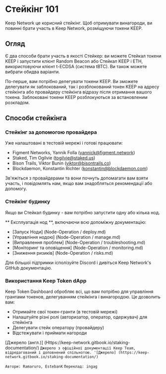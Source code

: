 # Стейкінг 101
Keep Network це корисний стейкінг. Щоб отримувати винагороди, ви повинні брати участь в Keep Network, розміщуючи токени KEEP.
## Огляд
Є два способи брати участь в якості Стейкер: ви можете Стейкал токени KEEP і запустити клієнт Random Beacon або Стейкал KEEP і ETH, використовуючи клієнт t-ECDSA (система tBTC). Ви також можете вибрати обидва варіанти.

По-перше, вам потрібно делегувати токени KEEP. Ви зможете делегувати як заблокований, так і розблокований токен KEEP на адресу стейкінга або провайдеру стейкінга відразу після отримання вашого токена. Заблоковані токени KEEP розблокуються за встановленим розкладом.
## Способи стейкінга
### Стейкінг за допомогою провайдера
Уже налаштовані в тестовій мережі і готові працювати:
- Figment Networks, Yannik Folla (yannick@figment.network)
- Staked, Tim Ogilvie (togilvie@staked.us)
- Bison Trails, Viktor Bunin (viktor@bisontrails.co)
- Blockdaemon, Konstantin Richter (konstantin@blockdaemon.com)


Зв'яжіться з провайдерами та вони почнуть допомагати вам взяти участь, і повідомлять нам, якщо вам знадобляться рекомендації або допомогу.


### Стейкінг будинку
Якщо ви Стейкал будинку - вам потрібно запустити одну або кілька нод.

** Експлуатація нод **, включаючи всю допоміжну документацію:

- [Запуск Ноди] (Node-Operation / deploy.md)
- [Управління нодою] (Node-Operation / manage.md)
- [Виправлення проблем] (Node-Operation / troubleshooting.md)
- [Моніторинг та оповіщення] (Node-Operation / monitoring.md)
- [Зниження ризиків] (Node-Operation / risks.md)

Для більшої підтримки ісполізуйте Discord і дивіться Keep Network's GitHub документацію.

### Використання Keep Token dApp
Keep Token Dashboard обробляє всі, що вам потрібно для управління грантами токенов, делегуванням стейкінга і винагородою.
Це дозволить вам:
- Отримайте свої токен-гранти (в тестовій мережі)
- Налаштуйте різні ролі (авторизатор, оператор, одержувач) для стейкінга
- Делегувати стейк оператору (провайдеру)
- Відстежувати і приймати нагороди

[Джерело (англ.)] (Https://keep-network.gitbook.io/staking-documentation/)
`Джерело з офіційної документації Keep Team, відредагований і доповнений спільнотою. '[Джерело] (https://keep-network.gitbook.io/staking-documentation/) `

`Автори: Ramaruro, EstebanK`
`Переклад: ingag`

